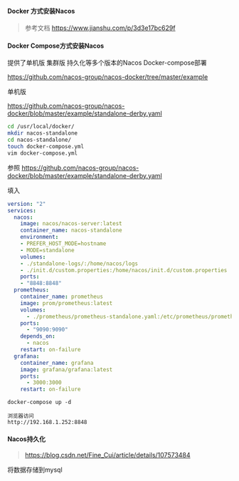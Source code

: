 #### Docker 方式安装Nacos

> 参考文档
> https://www.jianshu.com/p/3d3e17bc629f


#### Docker Compose方式安装Nacos

提供了单机版 集群版 持久化等多个版本的Nacos Docker-compose部署

https://github.com/nacos-group/nacos-docker/tree/master/example 

单机版

https://github.com/nacos-group/nacos-docker/blob/master/example/standalone-derby.yaml

```bash
cd /usr/local/docker/
mkdir nacos-standalone
cd nacos-standalone/
touch docker-compose.yml
vim docker-compose.yml

```

参照 https://github.com/nacos-group/nacos-docker/blob/master/example/standalone-derby.yaml

填入

```yaml
version: "2"
services:
  nacos:
    image: nacos/nacos-server:latest
    container_name: nacos-standalone
    environment:
    - PREFER_HOST_MODE=hostname
    - MODE=standalone
    volumes:
    - ./standalone-logs/:/home/nacos/logs
    - ./init.d/custom.properties:/home/nacos/init.d/custom.properties
    ports:
    - "8848:8848"
  prometheus:
    container_name: prometheus
    image: prom/prometheus:latest
    volumes:
      - ./prometheus/prometheus-standalone.yaml:/etc/prometheus/prometheus.yml
    ports:
      - "9090:9090"
    depends_on:
      - nacos
    restart: on-failure
  grafana:
    container_name: grafana
    image: grafana/grafana:latest
    ports:
      - 3000:3000
    restart: on-failure
```

```
docker-compose up -d
```

```
浏览器访问 
http://192.168.1.252:8848
```



#### Nacos持久化

> https://blog.csdn.net/Fine_Cui/article/details/107573484

将数据存储到mysql